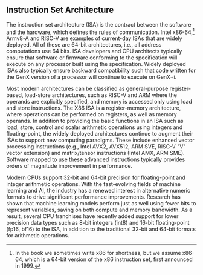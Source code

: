 ## Instruction Set Architecture

The instruction set architecture (ISA) is the contract between the software and the hardware, which defines the rules of communication. Intel x86-64,[^1] Armv8-A and RISC-V are examples of current-day ISAs that are widely deployed. All of these are 64-bit architectures, i.e., all address computations use 64 bits. ISA developers and CPU architects typically ensure that software or firmware conforming to the specification will execute on any processor built using the specification. Widely deployed ISAs also typically ensure backward compatibility such that code written for the GenX version of a processor will continue to execute on GenX+i.

Most modern architectures can be classified as general-purpose register-based, load-store architectures, such as RISC-V and ARM where the operands are explicitly specified, and memory is accessed only using load and store instructions. The X86 ISA is a register-memory architecture, where operations can be performed on registers, as well as memory operands. In addition to providing the basic functions in an ISA such as load, store, control and scalar arithmetic operations using integers and floating-point, the widely deployed architectures continue to augment their ISAs to support new computing paradigms. These include enhanced vector processing instructions (e.g., Intel AVX2, AVX512, ARM SVE, RISC-V "V" vector extension) and matrix/tensor instructions (Intel AMX, ARM SME). Software mapped to use these advanced instructions typically provides orders of magnitude improvement in performance.

Modern CPUs support 32-bit and 64-bit precision for floating-point and integer arithmetic operations. With the fast-evolving fields of machine learning and AI, the industry has a renewed interest in alternative numeric formats to drive significant performance improvements. Research has shown that machine learning models perform just as well using fewer bits to represent variables, saving on both compute and memory bandwidth. As a result, several CPU franchises have recently added support for lower precision data types such as 8-bit integers (int8) and 16-bit floating-point (fp16, bf16) to the ISA, in addition to the traditional 32-bit and 64-bit formats for arithmetic operations.

[^1]: In the book we sometimes write x86 for shortness, but we assume x86-64, which is a 64-bit version of the x86 instruction set, first announced in 1999.
